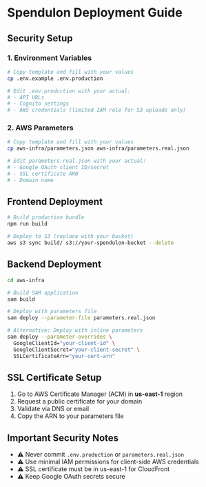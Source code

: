 # Spendulon Deployment Guide

## Security Setup

### 1. Environment Variables
```bash
# Copy template and fill with your values
cp .env.example .env.production

# Edit .env.production with your actual:
# - API URLs
# - Cognito settings  
# - AWS credentials (limited IAM role for S3 uploads only)
```

### 2. AWS Parameters
```bash
# Copy template and fill with your values
cp aws-infra/parameters.json aws-infra/parameters.real.json

# Edit parameters.real.json with your actual:
# - Google OAuth client ID/secret
# - SSL certificate ARN
# - Domain name
```

## Frontend Deployment

```bash
# Build production bundle
npm run build

# Deploy to S3 (replace with your bucket)
aws s3 sync build/ s3://your-spendulon-bucket --delete
```

## Backend Deployment

```bash
cd aws-infra

# Build SAM application
sam build

# Deploy with parameters file
sam deploy --parameter-file parameters.real.json

# Alternative: Deploy with inline parameters
sam deploy --parameter-overrides \
  GoogleClientId="your-client-id" \
  GoogleClientSecret="your-client-secret" \
  SSLCertificateArn="your-cert-arn"
```

## SSL Certificate Setup

1. Go to AWS Certificate Manager (ACM) in **us-east-1** region
2. Request a public certificate for your domain
3. Validate via DNS or email
4. Copy the ARN to your parameters file

## Important Security Notes

- ⚠️ Never commit `.env.production` or `parameters.real.json`
- ⚠️ Use minimal IAM permissions for client-side AWS credentials
- ⚠️ SSL certificate must be in us-east-1 for CloudFront
- ⚠️ Keep Google OAuth secrets secure